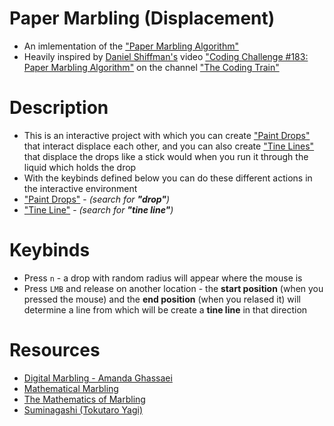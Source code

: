 # Paper Marbling (Displacement)

  - An imlementation of the ["Paper Marbling Algorithm" ](https://en.wikipedia.org/wiki/Paper_marbling)
  - Heavily inspired by [Daniel Shiffman's](https://en.wikipedia.org/wiki/Daniel_Shiffman) video ["Coding Challenge #183: Paper Marbling Algorithm"](https://www.youtube.com/watch?v=p7IGZTjC008) on the channel ["The Coding Train"](https://www.youtube.com/@TheCodingTrain) 
  
# Description

  - This is an interactive project with which you can create ["Paint Drops"](http://people.csail.mit.edu/jaffer/Marbling/Mathematics) that interact displace each other, and you can also create ["Tine Lines"](http://people.csail.mit.edu/jaffer/Marbling/Mathematics) that displace the drops like a stick would when you run it through the liquid which holds the drop
  - With the keybinds defined below you can do these different actions in the interactive environment 
  - ["Paint Drops"](http://people.csail.mit.edu/jaffer/Marbling/Mathematics) - _(search for **"drop"**)_
  - ["Tine Line"](http://people.csail.mit.edu/jaffer/Marbling/Mathematics) - _(search for **"tine line"**)_

# Keybinds

  - Press ```n``` - a drop with random radius will appear where the mouse is 
  - Press ```LMB``` and release on another location - the **start position** (when you pressed the mouse) and the **end position** (when you relased it) will determine a line from which will be create a **tine line** in that direction

# Resources
  
  - [Digital Marbling - Amanda Ghassaei](https://blog.amandaghassaei.com/2022/10/25/digital-marbling/)
  - [Mathematical Marbling](https://people.csail.mit.edu/jaffer/Marbling/)
  - [The Mathematics of Marbling](http://people.csail.mit.edu/jaffer/Marbling/Mathematics)
  - [Suminagashi (Tokutaro Yagi)](https://suminagashi.com/meet-the-artisan-tokutaro-yagi/)